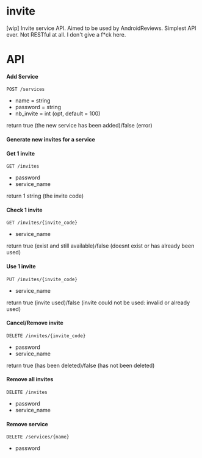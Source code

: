 invite
======

[wip] Invite service API. Aimed to be used by AndroidReviews.
Simplest API ever. Not RESTful at all. I don't give a f*ck here.

API
===

#### Add Service

`POST /services`
- name = string
- password = string
- nb_invite = int (opt, default = 100)

return true (the new service has been added)/false (error)

#### Generate new invites for a service

#### Get 1 invite

`GET /invites`
- password
- service_name

return 1 string (the invite code)

#### Check 1 invite

`GET /invites/{invite_code}`
- service_name

return true (exist and still available)/false (doesnt exist or has already been used)

#### Use 1 invite

`PUT /invites/{invite_code}`
- service_name

return true (invite used)/false (invite could not be used: invalid or already used)

#### Cancel/Remove invite

`DELETE /invites/{invite_code}`
- password
- service_name

return true (has been deleted)/false (has not been deleted)

#### Remove all invites

`DELETE /invites`
- password
- service_name

#### Remove service

`DELETE /services/{name}`
- password
